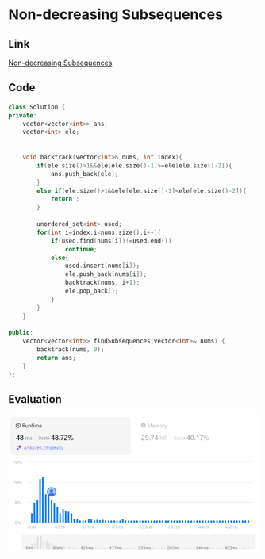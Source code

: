 # Non-decreasing Subsequences
## Link
[Non-decreasing Subsequences](https://leetcode.com/problems/non-decreasing-subsequences/description/)

## Code
```cpp
class Solution {
private:
    vector<vector<int>> ans;
    vector<int> ele;
    

    void backtrack(vector<int>& nums, int index){
        if(ele.size()>1&&ele[ele.size()-1]>=ele[ele.size()-2]){
            ans.push_back(ele);
        }
        else if(ele.size()>1&&ele[ele.size()-1]<ele[ele.size()-2]){
            return ;
        }

        unordered_set<int> used;
        for(int i=index;i<nums.size();i++){
            if(used.find(nums[i])!=used.end())  
                continue;
            else{
                used.insert(nums[i]);
                ele.push_back(nums[i]);
                backtrack(nums, i+1);
                ele.pop_back();
            }
        }
    }

public:
    vector<vector<int>> findSubsequences(vector<int>& nums) {
        backtrack(nums, 0);
        return ans;
    }
};
```

## Evaluation
![Non-decreasing Subsequences](./10.PNG)